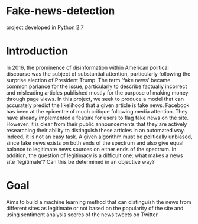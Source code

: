 # Fake-news-detection
project developed in Python 2.7

# Introduction 

In 2016, the prominence of disinformation within American political discourse was the subject of substantial attention, particularly following the surprise election of President Trump. The term ‘fake news’ became common parlance for the issue, particularly to describe factually incorrect and misleading articles published mostly for the purpose of making money through page views. In this project, we seek to produce a model that can accurately predict the likelihood that a given article is fake news.
Facebook has been at the epicentre of much critique following media attention. They have already implemented a feature for users to flag fake news on the site. However, it is clear from their public announcements that they are actively researching their ability to distinguish these articles in an automated way. Indeed, it is not an easy task. A given algorithm must be politically unbiased, since fake news exists on both ends of the spectrum and also give equal balance to legitimate news sources on either ends of the spectrum. In addition, the question of legitimacy is a difficult one: what makes a news site ‘legitimate’? Can this be determined in an objective way?

# Goal 

Aims to build a machine learning method that can distinguish the news from different sites as legitimate or not based on the popularity of the site and using sentiment analysis scores of the news tweets on Twitter.


